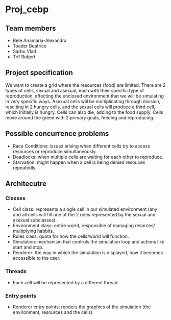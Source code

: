 # Proj_cebp

## Team members
 - Bele Anamaria-Alexandra
 - Toader Beatrice
 - Sarbu Vlad
 - Trif Robert

## Project specification
 We want to create a grid where the resources (food) are limited. There are 2 types of cells, sexual and asexual,
each with their specific type of reproduction, affecting the enclosed environment that we will be simulating in
very specific ways. Asexual cells will be multiplicating through division, resulting in 2 hungry cells, and the
sexual cells will produce a third cell, which initially is hungry. Cells can also die, adding to the food supply.
Cells move around the greed with 2 primary goals, feeding and reproducing.

## Possible concurrence problems
 - Race Conditions: issues arising when different cells try to access resources or reproduce simultaneously.
 - Deadlocks: when multiple cells are waiting for each other to reproduce.
 - Starvation: might happen when a cell is being denied resouces repeatedly.

## Architecutre
 ### Classes
 - Cell class: represents a single cell in our simulated environment (any and all cells will fill one
 of the 2 roles represented by the sexual and asexual subclasses).
 - Environment class: entire world, responsible of managing resorces/ multiplying habbits.
 - Rules class: quota for how the cells/world will function.
 - Simulation: mechanism that controls the simulation loop and actions like start and stop.
 - Renderer: the way in which the simulation is displayed, how it becomes accessible to the user.

 ### Threads
  - Each cell will be represented by a different thread.

 ### Entry points
  - Renderer entry points: renders the graphics of the simulation (the environment, resources and the cells).
 
